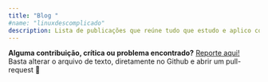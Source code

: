 ```yaml
---
title: "Blog "
#name: "linuxdescomplicado"
description: Lista de publicações que reúne tudo que estudo e aplico constantemente em minha carreira de Tecnologia.
---
```

<!-- CONTENT -->

<!--Minha **lista de publicações** reúne tudo que estudo e aplico constantemente em **minha carreira de Tecnologia**. Ofereço um bom nível
prático, desde áreas que já trabalho há algum tempo como Linux e Servidores, Docker e afins, Programação; 
como meus novos aprendizados em negócios, análise de dados e ciência de dados. -->

**Alguma contribuição, crítica ou problema encontrado?** [Reporte aqui!](https://github.com/ricardoferreiracosta08/ricardoferreira.site/tree/master/content/blog)
Basta alterar o arquivo de texto, diretamente no Github e abrir um pull-request 🤘
